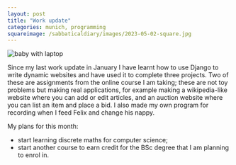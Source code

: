 ```yaml
---
layout: post
title: "Work update"
categories: munich, programming
squareimage: /sabbaticaldiary/images/2023-05-02-square.jpg
---
```

<img src="/sabbaticaldiary/images/2023-05-02.jpg" alt="baby with laptop" class="center">

Since my last work update in January I have learnt how to use Django to write dynamic websites and have used it to complete three projects. Two of these are assignments from the online course I am taking; these are not toy problems but making real applications, for example making a wikipedia-like website where you can add or edit articles, and an auction website where you can list an item and place a bid. I also made my own program for recording when I feed Felix and change his nappy.

My plans for this month: 
- start learning discrete maths for computer science;
- start another course to earn credit for the BSc degree that I am planning to enrol in. 